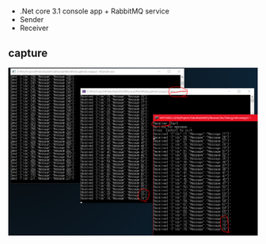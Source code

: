 # 
- .Net core 3.1 console app + RabbitMQ service
- Sender
- Receiver


## capture
![](./README/final-result.PNG)
